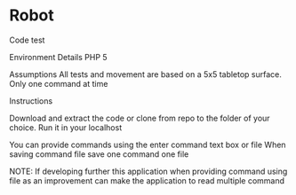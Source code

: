 # Robot
Code test

Environment Details
PHP 5


Assumptions
All tests and movement are based on a 5x5 tabletop surface.
Only one command at time

Instructions


Download and extract the code or clone from repo to the folder of your choice.
Run it in your localhost

You can provide commands using the enter command text box or file
When saving command file save one command one file

NOTE: If developing further this application when providing command using file as an improvement can make the application to read multiple command 
